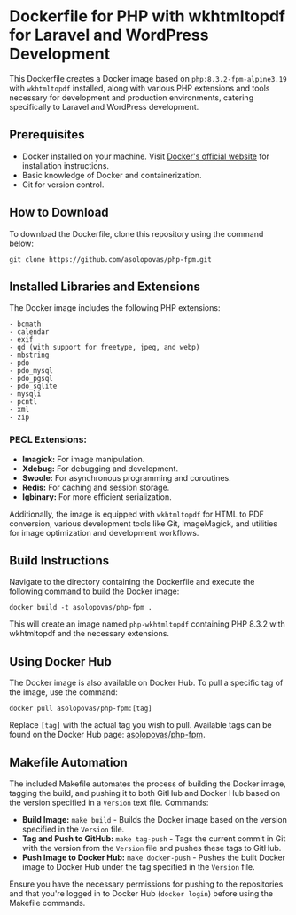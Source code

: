 
# Dockerfile for PHP with wkhtmltopdf for Laravel and WordPress Development

This Dockerfile creates a Docker image based on `php:8.3.2-fpm-alpine3.19` with `wkhtmltopdf` installed, along with various PHP extensions and tools necessary for development and production environments, catering specifically to Laravel and WordPress development.

## Prerequisites

- Docker installed on your machine. Visit [Docker's official website](https://docs.docker.com/get-docker/) for installation instructions.
- Basic knowledge of Docker and containerization.
- Git for version control.

## How to Download

To download the Dockerfile, clone this repository using the command below:

```
git clone https://github.com/asolopovas/php-fpm.git
```

## Installed Libraries and Extensions

The Docker image includes the following PHP extensions:

```
- bcmath
- calendar
- exif
- gd (with support for freetype, jpeg, and webp)
- mbstring
- pdo
- pdo_mysql
- pdo_pgsql
- pdo_sqlite
- mysqli
- pcntl
- xml
- zip
```

### PECL Extensions:

- **Imagick:** For image manipulation.
- **Xdebug:** For debugging and development.
- **Swoole:** For asynchronous programming and coroutines.
- **Redis:** For caching and session storage.
- **Igbinary:** For more efficient serialization.

Additionally, the image is equipped with `wkhtmltopdf` for HTML to PDF conversion, various development tools like Git, ImageMagick, and utilities for image optimization and development workflows.

## Build Instructions

Navigate to the directory containing the Dockerfile and execute the following command to build the Docker image:

```
docker build -t asolopovas/php-fpm .
```

This will create an image named `php-wkhtmltopdf` containing PHP 8.3.2 with wkhtmltopdf and the necessary extensions.

## Using Docker Hub

The Docker image is also available on Docker Hub. To pull a specific tag of the image, use the command:

```
docker pull asolopovas/php-fpm:[tag]
```

Replace `[tag]` with the actual tag you wish to pull. Available tags can be found on the Docker Hub page: [asolopovas/php-fpm](https://hub.docker.com/repository/docker/asolopovas/php-fpm/general).

## Makefile Automation

The included Makefile automates the process of building the Docker image, tagging the build, and pushing it to both GitHub and Docker Hub based on the version specified in a `Version` text file. Commands:

- **Build Image:** `make build` - Builds the Docker image based on the version specified in the `Version` file.
- **Tag and Push to GitHub:** `make tag-push` - Tags the current commit in Git with the version from the `Version` file and pushes these tags to GitHub.
- **Push Image to Docker Hub:** `make docker-push` - Pushes the built Docker image to Docker Hub under the tag specified in the `Version` file.

Ensure you have the necessary permissions for pushing to the repositories and that you're logged in to Docker Hub (`docker login`) before using the Makefile commands.
